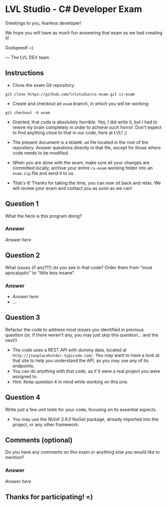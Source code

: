 # LVL Studio - C# Developer Exam

Greetings to you, fearless developer!

We hope you will have as much fun answering that exam as we had creating it!

Godspeed! =)

— The LVL DEV team

## Instructions

- Clone the exam Git repository:

```
git clone https://github.com/lvlstudio/cs-exam.git cs-exam
```

- Create and checkout an `exam` branch, in which you will be working:

```
git checkout -b exam
```

- Granted, that code is absolutely *horrible*. Yes, I did write it, but I had to rewire my brain completely in order to achieve such horror. Don't expect to find anything close to that in our code, here at LVL! ;)
- The present document is a `README.md` file located in the root of the repository. Answer questions directly in that file, except for those where code needs to be modified.
- When you are done with the exam, make sure all your changes are committed locally, archive your entire `cs-exam` working folder into an `exam.zip` file and send it to us.


- That's it! Thanks for taking the time, you can now sit back and relax. We will review your exam and contact you as soon as we can!

## Question 1

What the heck is this program doing?

### Answer

*Answer here*

## Question 2

What issues (if any?!?) do you see in that code? Order them from "most apocalyptic" to "little less insane".

### Answer

- *Answer here*
- ...

## Question 3

Refactor the code to address most issues you identified in previous question (or, if there weren't any, you may just skip this question… and the next!)

- The code uses a REST API with dummy data, located at `http://jsonplaceholder.typicode.com/`. You may want to have a look at that site to help you understand the API, as you may use any of its endpoints.
- You can do *anything* with that code, as if it were a real project you were assigned to.
- Hint: Keep question 4 in mind while working on this one.

## Question 4

Write just a few unit tests for your code, focusing on its essential aspects.

- You may use the *NUnit 3.9.0* NuGet package, already imported into the project, or any other framework.

## Comments (optional)

Do you have any comments on this exam or anything else you would like to mention?

### Answer

*Answer here*

## Thanks for participating! =)